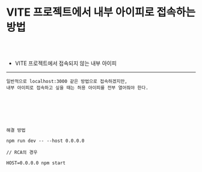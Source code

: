 # VITE 프로젝트에서 내부 아이피로 접속하는 방법

<br />
<br />

* VITE 프로젝트에서 접속되지 않는 내부 아이피
---

```
일반적으로 localhost:3000 같은 방법으로 접속하겠지만,
내부 아이피로 접속하고 싶을 때는 허용 아이피를 전부 열어줘야 한다.
```

<br />
<br />
<br />
<br />

`해결 방법`

```
npm run dev -- --host 0.0.0.0

// RCA의 경우

HOST=0.0.0.0 npm start
```
